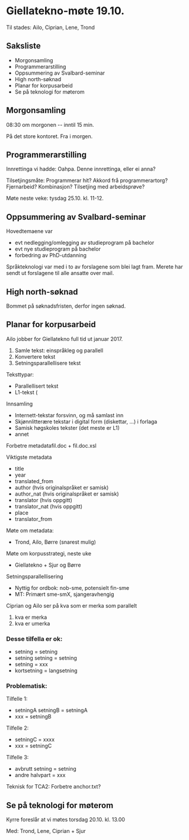 # Giellatekno-møte 19.10.

Til stades: Ailo, Ciprian, Lene, Trond

## Saksliste

* Morgonsamling
* Programmerarstilling
* Oppsummering av Svalbard-seminar
* High north-søknad
* Planar for korpusarbeid
* Se på teknologi for møterom

## Morgonsamling

08:30 om morgonen -- inntil 15 min.

På det store kontoret. Fra i morgen.

## Programmerarstilling

Innrettinga vi hadde: Oahpa. Denne innrettinga, eller ei anna?

Tilsetjingsmåte: Programmerar hit? Akkord frå programmerartorg?
Fjernarbeid? Kombinasjon? Tilsetjing med arbeidsprøve?

Møte neste veke: tysdag 25.10. kl. 11-12.

## Oppsummering av Svalbard-seminar

Hovedtemaene var

* evt nedlegging/omlegging av studieprogram på bachelor
* evt nye studieprogram på bachelor
* forbedring av PhD-utdanning

Språkteknologi var med i to av forslagene som blei lagt fram. Merete har sendt ut forslagene til alle ansatte over mail.

## High north-søknad

Bommet på søknadsfristen, derfor ingen søknad.

## Planar for korpusarbeid

Ailo jobber for Giellatekno full tid ut januar 2017.

1. Samle tekst: einspråkleg og parallell
1. Konvertere tekst
1. Setningsparallellisere tekst

Teksttypar:
* Parallellisert tekst
* L1-tekst (

Innsamling
* Internett-tekstar forsvinn, og må samlast inn
* Skjønnlitterære tekstar i digital form (diskettar, ...) i forlaga
* Samisk høgskoles tekster (det meste er L1)
* annet

Forbetre metadatafil.doc + fil.doc.xsl

Viktigste metadata
* title
* year
* translated_from
* author (hvis originalspråket er samisk)
* author_nat (hvis originalspråket er samisk)
* translator (hvis oppgitt)
* translator_nat (hvis oppgitt)
* place
* translator_from

Møte om metadata:
* Trond, Ailo, Børre (snarest mulig)

Møte om korpusstrategi, neste uke
* Giellatekno + Sjur og Børre

Setningsparallellisering
* Nyttig for ordbok: nob-sme, potensielt fin-sme
* MT: Primært sme-smX, sjangeravhengig

Ciprian og Ailo ser på kva som er merka som parallelt

1. kva er merka
1. kva er umerka

### Desse tilfella er ok:
* setning = setning
* setning setning = setning
* setning = xxx
* kortsetning = langsetning

### Problematisk:

Tilfelle 1:
* setningA setningB = setningA
* xxx = setningB

Tilfelle 2:
* setningC = xxxx
* xxx = setningC

Tilfelle 3:
* avbrutt setning = setning
* andre halvpart = xxx

Teknisk for TCA2: Forbetre anchor.txt?

## Se på teknologi for møterom

Kyrre foreslår at vi møtes
torsdag 20.10. kl. 13.00

Med: Trond, Lene, Ciprian + Sjur
